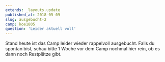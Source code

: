 ```yaml
---
extends: _layouts.update
published_at: 2018-05-09
slug: ausgebucht-2
camp: koe1805
question: 'Leider aktuell voll'
---
```


Stand heute ist das Camp leider wieder rappelvoll ausgebucht. Falls du spontan bist, schau bitte 1 Woche vor dem Camp nochmal hier rein, ob es dann noch Restplätze gibt.